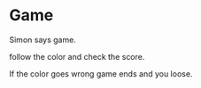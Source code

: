 # Game

Simon says game.

follow the color and check the score.

If the color goes wrong game ends and you loose.